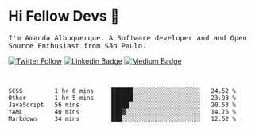 # Hi Fellow Devs :wave:
   
<p>
  <samp>
    I'm Amanda Albuquerque. A Software developer and and Open Source Enthusiast from São Paulo.
  </samp>

  
  [![Twitter Follow](https://img.shields.io/twitter/follow/alalbux?style=social)](https://www.twitter.com/alalbux)
  [![Linkedin Badge](https://img.shields.io/badge/-alalbux-blue?style=flat-square&logo=Linkedin&logoColor=white&link=https://www.linkedin.com/in/alalbux/)](https://www.linkedin.com/in/alalbux/)
  [![Medium Badge](https://img.shields.io/badge/-alalbux-black?style=flat-square&logo=Medium&logoColor=white&link=https://medium.com/@alalbux)](https://medium.com/@alalbux)
</p>

  <br/>
  

<!--START_SECTION:waka-->
```text
SCSS         1 hr 6 mins     ██████░░░░░░░░░░░░░░░░░░░   24.52 % 
Other        1 hr 5 mins     ██████░░░░░░░░░░░░░░░░░░░   23.93 % 
JavaScript   56 mins         █████░░░░░░░░░░░░░░░░░░░░   20.53 % 
YAML         40 mins         ███▓░░░░░░░░░░░░░░░░░░░░░   14.76 % 
Markdown     34 mins         ███░░░░░░░░░░░░░░░░░░░░░░   12.52 % 
```
<!--END_SECTION:waka-->


